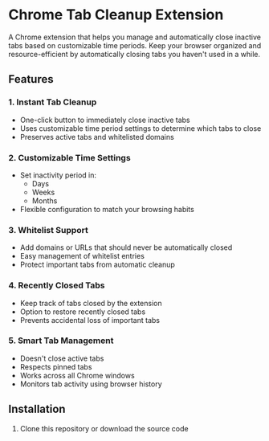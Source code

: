 # Chrome Tab Cleanup Extension

A Chrome extension that helps you manage and automatically close inactive tabs based on customizable time periods. Keep your browser organized and resource-efficient by automatically closing tabs you haven't used in a while.

## Features

### 1. Instant Tab Cleanup
- One-click button to immediately close inactive tabs
- Uses customizable time period settings to determine which tabs to close
- Preserves active tabs and whitelisted domains

### 2. Customizable Time Settings
- Set inactivity period in:
  - Days
  - Weeks
  - Months
- Flexible configuration to match your browsing habits

### 3. Whitelist Support
- Add domains or URLs that should never be automatically closed
- Easy management of whitelist entries
- Protect important tabs from automatic cleanup

### 4. Recently Closed Tabs
- Keep track of tabs closed by the extension
- Option to restore recently closed tabs
- Prevents accidental loss of important tabs

### 5. Smart Tab Management
- Doesn't close active tabs
- Respects pinned tabs
- Works across all Chrome windows
- Monitors tab activity using browser history

## Installation

1. Clone this repository or download the source code 